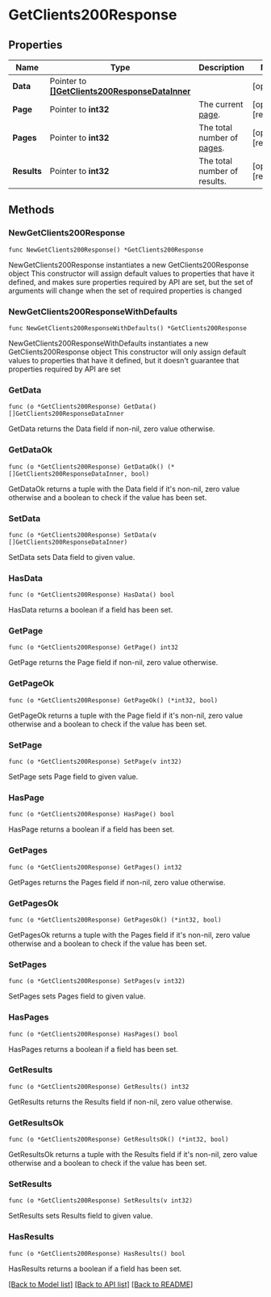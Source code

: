 # GetClients200Response

## Properties

Name | Type | Description | Notes
------------ | ------------- | ------------- | -------------
**Data** | Pointer to [**[]GetClients200ResponseDataInner**](GetClients200ResponseDataInner.md) |  | [optional] 
**Page** | Pointer to **int32** | The current [page](https://techdocs.akamai.com/linode-api/reference/pagination). | [optional] [readonly] 
**Pages** | Pointer to **int32** | The total number of [pages](https://techdocs.akamai.com/linode-api/reference/pagination). | [optional] [readonly] 
**Results** | Pointer to **int32** | The total number of results. | [optional] [readonly] 

## Methods

### NewGetClients200Response

`func NewGetClients200Response() *GetClients200Response`

NewGetClients200Response instantiates a new GetClients200Response object
This constructor will assign default values to properties that have it defined,
and makes sure properties required by API are set, but the set of arguments
will change when the set of required properties is changed

### NewGetClients200ResponseWithDefaults

`func NewGetClients200ResponseWithDefaults() *GetClients200Response`

NewGetClients200ResponseWithDefaults instantiates a new GetClients200Response object
This constructor will only assign default values to properties that have it defined,
but it doesn't guarantee that properties required by API are set

### GetData

`func (o *GetClients200Response) GetData() []GetClients200ResponseDataInner`

GetData returns the Data field if non-nil, zero value otherwise.

### GetDataOk

`func (o *GetClients200Response) GetDataOk() (*[]GetClients200ResponseDataInner, bool)`

GetDataOk returns a tuple with the Data field if it's non-nil, zero value otherwise
and a boolean to check if the value has been set.

### SetData

`func (o *GetClients200Response) SetData(v []GetClients200ResponseDataInner)`

SetData sets Data field to given value.

### HasData

`func (o *GetClients200Response) HasData() bool`

HasData returns a boolean if a field has been set.

### GetPage

`func (o *GetClients200Response) GetPage() int32`

GetPage returns the Page field if non-nil, zero value otherwise.

### GetPageOk

`func (o *GetClients200Response) GetPageOk() (*int32, bool)`

GetPageOk returns a tuple with the Page field if it's non-nil, zero value otherwise
and a boolean to check if the value has been set.

### SetPage

`func (o *GetClients200Response) SetPage(v int32)`

SetPage sets Page field to given value.

### HasPage

`func (o *GetClients200Response) HasPage() bool`

HasPage returns a boolean if a field has been set.

### GetPages

`func (o *GetClients200Response) GetPages() int32`

GetPages returns the Pages field if non-nil, zero value otherwise.

### GetPagesOk

`func (o *GetClients200Response) GetPagesOk() (*int32, bool)`

GetPagesOk returns a tuple with the Pages field if it's non-nil, zero value otherwise
and a boolean to check if the value has been set.

### SetPages

`func (o *GetClients200Response) SetPages(v int32)`

SetPages sets Pages field to given value.

### HasPages

`func (o *GetClients200Response) HasPages() bool`

HasPages returns a boolean if a field has been set.

### GetResults

`func (o *GetClients200Response) GetResults() int32`

GetResults returns the Results field if non-nil, zero value otherwise.

### GetResultsOk

`func (o *GetClients200Response) GetResultsOk() (*int32, bool)`

GetResultsOk returns a tuple with the Results field if it's non-nil, zero value otherwise
and a boolean to check if the value has been set.

### SetResults

`func (o *GetClients200Response) SetResults(v int32)`

SetResults sets Results field to given value.

### HasResults

`func (o *GetClients200Response) HasResults() bool`

HasResults returns a boolean if a field has been set.


[[Back to Model list]](../README.md#documentation-for-models) [[Back to API list]](../README.md#documentation-for-api-endpoints) [[Back to README]](../README.md)


